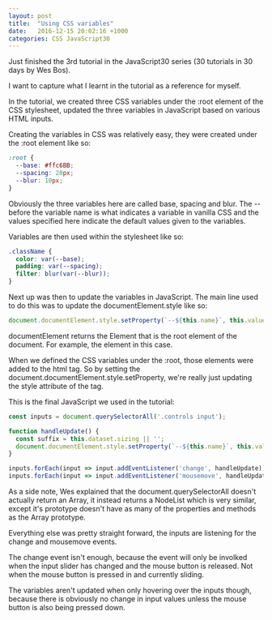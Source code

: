 ```yaml
---
layout: post
title:  "Using CSS variables"
date:   2016-12-15 20:02:16 +1000
categories: CSS JavaScript30
---
```

Just finished the 3rd tutorial in the JavaScript30 series (30 tutorials in 30 days by Wes Bos).

I want to capture what I learnt in the tutorial as a reference for myself.

In the tutorial, we created three CSS variables under the :root element of the CSS stylesheet, updated the three variables in JavaScript based on various HTML inputs.

Creating the variables in CSS was relatively easy, they were created under the :root element like so:

```css
:root {
  --base: #ffc6BB;
  --spacing: 20px;
  --blur: 10px;
}
```

Obviously the three variables here are called base, spacing and blur. The -- before the variable name is what indicates a variable in vanilla CSS and the values specified here indicate the default values given to the variables.

Variables are then used within the stylesheet like so:

```css
.className {
  color: var(--base);
  padding: var(--spacing);
  filter: blur(var(--blur));
}
```

Next up was then to update the variables in JavaScript. The main line used to do this was to update the documentElement.style like so:

```javascript
document.documentElement.style.setProperty(`--${this.name}`, this.value + suffix);
```

documentElement returns the Element that is the root element of the document. For example, the <html> element in this case.

When we defined the CSS variables under the :root, those elements were added to the html tag. So by setting the document.documentElement.style.setProperty, we're really just updating the style attribute of the <html> tag.

This is the final JavaScript we used in the tutorial:

```javascript
const inputs = document.querySelectorAll('.controls input');

function handleUpdate() {
  const suffix = this.dataset.sizing || '';
  document.documentElement.style.setProperty(`--${this.name}`, this.value + suffix);
}

inputs.forEach(input => input.addEventListener('change', handleUpdate));
inputs.forEach(input => input.addEventListener('mousemove', handleUpdate));
```

As a side note, Wes explained that the document.querySelectorAll doesn't actually return an Array, it instead returns a NodeList which is very similar, except it's prototype doesn't have as many of the properties and methods as the Array prototype.

Everything else was pretty straight forward, the inputs are listening for the change and mousemove events. 

The change event isn't enough, because the event will only be involked when the input slider has changed and the mouse button is released. Not when the mouse button is pressed in and currently sliding.

The variables aren't updated when only hovering over the inputs though, because there is obviously no change in input values unless the mouse button is also being pressed down.